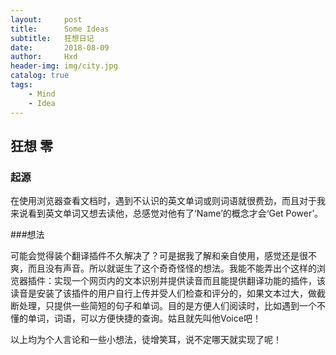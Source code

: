 ```yaml
---
layout:     post
title:      Some Ideas
subtitle:   狂想日记
date:       2018-08-09
author:     Hxd
header-img: img/city.jpg
catalog: true
tags:
    - Mind
    - Idea
---
```



## 狂想 零


### 起源

在使用浏览器查看文档时，遇到不认识的英文单词或则词语就很费劲，而且对于我来说看到英文单词又想去读他，总感觉对他有了‘Name’的概念才会‘Get Power’。

###想法

可能会觉得装个翻译插件不久解决了？可是据我了解和亲自使用，感觉还是很不爽，而且没有声音。所以就诞生了这个奇奇怪怪的想法。我能不能弄出个这样的浏览器插件：实现一个网页内的文本识别并提供读音而且能提供翻译功能的插件，该读音是安装了该插件的用户自行上传并受人们检查和评分的，如果文本过大，做截断处理，只提供一些简短的句子和单词。目的是方便人们阅读时，比如遇到一个不懂的单词，词语，可以方便快捷的查询。姑且就先叫他Voice吧！


以上均为个人言论和一些小想法，徒增笑耳，说不定哪天就实现了呢！
